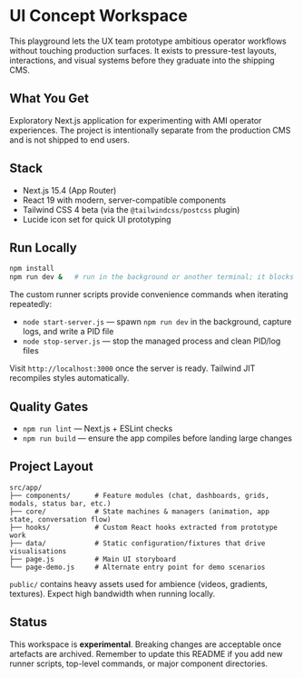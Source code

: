 # UI Concept Workspace

This playground lets the UX team prototype ambitious operator workflows without touching production surfaces. It exists to pressure-test layouts, interactions, and visual systems before they graduate into the shipping CMS.

## What You Get

Exploratory Next.js application for experimenting with AMI operator experiences. The project is intentionally separate from the production CMS and is not shipped to end users.

## Stack

- Next.js 15.4 (App Router)
- React 19 with modern, server-compatible components
- Tailwind CSS 4 beta (via the `@tailwindcss/postcss` plugin)
- Lucide icon set for quick UI prototyping

## Run Locally

```bash
npm install
npm run dev &   # run in the background or another terminal; it blocks the shell
```

The custom runner scripts provide convenience commands when iterating repeatedly:

- `node start-server.js` — spawn `npm run dev` in the background, capture logs, and write a PID file
- `node stop-server.js` — stop the managed process and clean PID/log files

Visit `http://localhost:3000` once the server is ready. Tailwind JIT recompiles styles automatically.

## Quality Gates

- `npm run lint` — Next.js + ESLint checks
- `npm run build` — ensure the app compiles before landing large changes

## Project Layout

```
src/app/
├── components/      # Feature modules (chat, dashboards, grids, modals, status bar, etc.)
├── core/            # State machines & managers (animation, app state, conversation flow)
├── hooks/           # Custom React hooks extracted from prototype work
├── data/            # Static configuration/fixtures that drive visualisations
├── page.js          # Main UI storyboard
└── page-demo.js     # Alternate entry point for demo scenarios
```

`public/` contains heavy assets used for ambience (videos, gradients, textures). Expect high bandwidth when running locally.

## Status

This workspace is **experimental**. Breaking changes are acceptable once artefacts are archived. Remember to update this README if you add new runner scripts, top-level commands, or major component directories.
